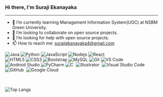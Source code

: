 ### Hi there, I'm Suraji Ekanayaka 

<hr>


<!--**SurajiEkanayaka/SurajiEkanayaka** is a ✨ _special_ ✨ repository because its `README.md` (this file) appears on your GitHub profile.-->

<!--Here are some ideas to get you started:-->

<!-- 🔭 I’m currently working on -->
- 🌱 I’m currently learning Management Information System(UGC) at NSBM Green University.
- 👯 I’m looking to collaborate on open source projects.
- 🤔 I’m looking for help with open source projects.
- 📫 How to reach me: surajiekanayaka4@gmail.com
<!--- 💬 Ask me about ...
- 😄 Pronouns: ...
- ⚡ Fun fact: ... -->

![Java](https://img.shields.io/badge/-java-E34A86?style=flat-square&logo=java)
![Python](https://img.shields.io/badge/-Python-8fcfd1?style=flat-square&logo=Python)
![JavaScript](https://img.shields.io/badge/-JavaScript-black?style=flat-square&logo=javascript)
![Nodejs](https://img.shields.io/badge/-Nodejs-black?style=flat-square&logo=Node.js) 
![React](https://img.shields.io/badge/-React-black?style=flat-square&logo=react)<br>
![HTML5](https://img.shields.io/badge/-HTML5-E34F26?style=flat-square&logo=html5&logoColor=white)
![CSS3](https://img.shields.io/badge/-CSS3-1572B6?style=flat-square&logo=css3)
![Bootstrap](https://img.shields.io/badge/-Bootstrap-563D7C?style=flat-square&logo=bootstrap)
![MySQL](https://img.shields.io/badge/-MySQL-black?style=flat-square&logo=mysql)
![Git](https://img.shields.io/badge/-Git-black?style=flat-square&logo=git)
![VS Code](https://img.shields.io/badge/-VS%20Code-007ACC?style=flat-square&logo=visual-studio-code)
![Android Studio](https://img.shields.io/badge/-Android%20Studio-green?style=flat-square&logo=android-studio)
![PyCharm](https://img.shields.io/badge/-PyCharm-green?style=flat-square&logo=pycharm)
![C](https://img.shields.io/badge/-C-05122A?style=flat&logo=C&logoColor=A8B9CC)&nbsp;
![Illustrator](https://img.shields.io/badge/-Illustrator-05122A?style=flat&logo=adobe-illustrator)&nbsp;
![Visual Studio Code](https://img.shields.io/badge/-Visual%20Studio%20Code-05122A?style=flat&logo=visual-studio-code&logoColor=007ACC)&nbsp;
![GitHub](https://img.shields.io/badge/-GitHub-05122A?style=flat&logo=github)&nbsp;
![Google Cloud](https://img.shields.io/badge/Google%20Cloud-black?style=flat-square&logo=google-cloud) 

<!--![Flutter](https://img.shields.io/badge/-Flutter-02569B?style=flat-square&logo=flutter)  -->
<!-- ![Firebase](https://img.shields.io/badge/Firebase-007ACC?style=flat-square&logo=firebase) -->
<!-- ![Amazon AWS](https://img.shields.io/badge/Amazon%20AWS-232F3E?style=flat-square&logo=amazon-aws)  -->

<!-- ![MongoDB](https://img.shields.io/badge/-MongoDB-black?style=flat-square&logo=mongodb)  -->
<!-- ![Docker](https://img.shields.io/badge/-Docker-black?style=flat-square&logo=docker) -->


<br><br>
![Top Langs](https://github-readme-stats.vercel.app/api/top-langs/?username=SurajiEkanayaka&layout=compact&langs_count=8&theme=dark)
 <br>
